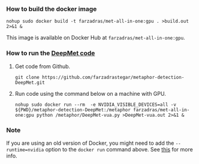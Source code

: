 ### How to build the docker image

```
nohup sudo docker build -t farzadras/met-all-in-one:gpu . >build.out 2>&1 &
```
This image is available on Docker Hub at `farzadras/met-all-in-one:gpu`.

### How to run the [DeepMet code](https://github.com/farzadrastegar/metaphor-detection-DeepMet)
1. Get code from Github.
   ```
   git clone https://github.com/farzadrastegar/metaphor-detection-DeepMet.git
   ```
2. Run code using the command below on a machine with GPU.
   ```
   nohup sudo docker run --rm  -e NVIDIA_VISIBLE_DEVICES=all -v ${PWD}/metaphor-detection-DeepMet:/metaphor farzadras/met-all-in-one:gpu python /metaphor/DeepMet-vua.py >DeepMet-vua.out 2>&1 &
   ```

### Note

If you are using an old version of Docker, you might need to add the `--runtime=nvidia` option to the `docker run` command above. See [this](https://docs.nvidia.com/datacenter/cloud-native/container-toolkit/user-guide.html) for more info.

